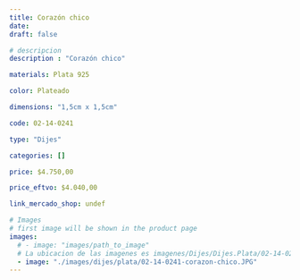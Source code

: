 ```yaml
---
title: Corazón chico
date: 
draft: false

# descripcion
description : "Corazón chico"

materials: Plata 925

color: Plateado

dimensions: "1,5cm x 1,5cm"

code: 02-14-0241

type: "Dijes"

categories: []

price: $4.750,00

price_eftvo: $4.040,00

link_mercado_shop: undef

# Images
# first image will be shown in the product page
images:
  # - image: "images/path_to_image"
  # La ubicacion de las imagenes es imagenes/Dijes/Dijes.Plata/02-14-0241-corazon-chico
  - image: "./images/dijes/plata/02-14-0241-corazon-chico.JPG"
---
```

